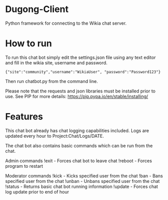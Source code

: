 # Dugong-Client
Python framework for connecting to the Wikia chat server.

How to run
======
To run this chat bot simply edit the settings.json file using any text editor and fill in the wikia site, username and password.

    {"site":"community","username":"WikiaUser", "password":"Password123"}

Then run chatbot.py from the command line. 

Please note that the requests and json libraries must be installed prior to use. 
See PIP for more details: https://pip.pypa.io/en/stable/installing/

Features
======
This chat bot already has chat logging capabilities included. Logs are updated every hour to Project:Chat/Logs/DATE.

The chat bot also contains basic commands which can be run from the chat.

Admin commands
!exit - Forces chat bot to leave chat
!reboot - Forces program to restart 

Moderator commands
!kick - Kicks specified user from the chat
!ban - Bans specified user from the chat
!unban - Unbans specified user from the chat
!status - Returns basic chat bot running information
!update - Forces chat log update prior to end of hour
